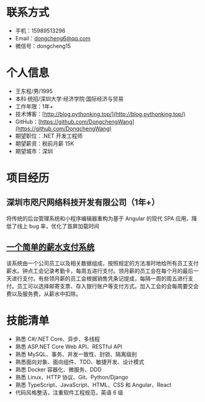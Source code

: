 # 联系方式

- 手机：15989513296
- Email：dongcheng6@qq.com
- 微信号：dongcheng15

# 个人信息

- 王东程/男/1995
- 本科·统招/深圳大学·经济学院·国际经济与贸易
- 工作年限：1年+
- 技术博客：[http://blog.pythonking.top/](http://blog.pythonking.top/)
- GitHub：[https://github.com/DongchengWang](https://github.com/DongchengWang)
- 期望职位：.NET 开发工程师
- 期望薪资：税前月薪 15K
- 期望城市：深圳

# 项目经历

## 深圳市咫尺网络科技开发有限公司（1年+）

将传统的后台管理系统和小程序编辑器重构为基于 Angular 的现代 SPA 应用，降低了线上 bug 率，优化了首屏加载时间

## [一个简单的薪水支付系统](https://github.com/DongchengWang/agile-software-development/tree/master/src/Payroll)

该系统由一个公司员工以及相关数据组成，按照规定的方法准时地给所有员工支付薪水。钟点工会记录考勤卡，每周五进行支付。领月薪的员工会在每个月的最后一天进行支付。有些领月薪的员工会根据销售凭条记提成，每隔一周的周五进行支付。员工可以选择邮寄支票、存入银行账户等支付方式。加入工会的会每周要交会费以及服务费，从薪水中扣除。

# 技能清单

- 熟悉 C#/.NET Core、异步、多线程
- 熟悉 ASP.NET Core Web API、RESTful API
- 熟悉 MySQL、事务、并发一致性、封锁、隔离级别
- 熟悉面向对象、面向组件、TDD、敏捷开发、设计模式
- 熟悉 Docker 容器化、微服务、DDD
- 熟悉 Linux、HTTP 协议、Git、Python/Django
- 熟悉 TypeScript、JavaScript、HTML、CSS 和 Angular、React
- 代码风格整洁，注重软件工程规范，英语 6 级
